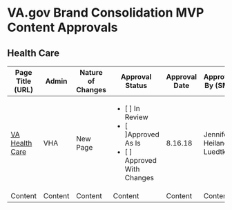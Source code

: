 # VA.gov Brand Consolidation MVP Content Approvals

## Health Care

| Page Title (URL) | Admin | Nature of Changes | Approval Status | Approval Date | Approved By (SME) | Approval Notes | Zenhub Issue |
| --- | --- | --- | --- | --- | --- | --- | --- |    
| [VA Health Care](https://preview.va.gov/health-care/) | VHA | New Page | <ul><li>[ ] In Review</li><li>[ ]Approved As Is</li><li>[ ] Approved With Changes</li></ul> | 8.16.18 | Jennifer Heiland-Luedtke | Approved via email (changes in Zenhub issue) | [#10565](https://app.zenhub.com/workspace/o/department-of-veterans-affairs/vets.gov-team/issues/10565) |
| Content | Content | Content | Content | Content | Content | Content |

